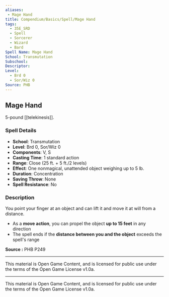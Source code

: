 ```yaml
---
aliases:
 - Mage Hand
title: Compendium/Basics/Spell/Mage Hand
tags:  
  - 35E_SRD  
  - Spell  
  - Sorcerer  
  - Wizard  
  - Bard  
Spell Name: Mage Hand
School: Transmutation
Subschool: 
Descriptor: 
Level:  
  - Brd 0  
  - Sor/Wiz 0  
Source: PHB
---
```


## Mage Hand

5-pound [[telekinesis]].

### Spell Details

- **School**: Transmutation  
- **Level**: Brd 0, Sor/Wiz 0  
- **Components**: V, S  
- **Casting Time**: 1 standard action  
- **Range**: Close (25 ft. + 5 ft./2 levels)  
- **Effect**: One nonmagical, unattended object weighing up to 5 lb.  
- **Duration**: Concentration  
- **Saving Throw**: None  
- **Spell Resistance**: No  

### Description

You point your finger at an object and can lift it and move it at will from a distance.  
- As a **move action**, you can propel the object **up to 15 feet** in any direction  
- The spell ends if the **distance between you and the object** exceeds the spell's range


**Source :** PHB P249

---

This material is Open Game Content, and is licensed for public use under  
the terms of the Open Game License v1.0a.

---

This material is Open Game Content, and is licensed for public use under the terms of the Open Game License v1.0a.
